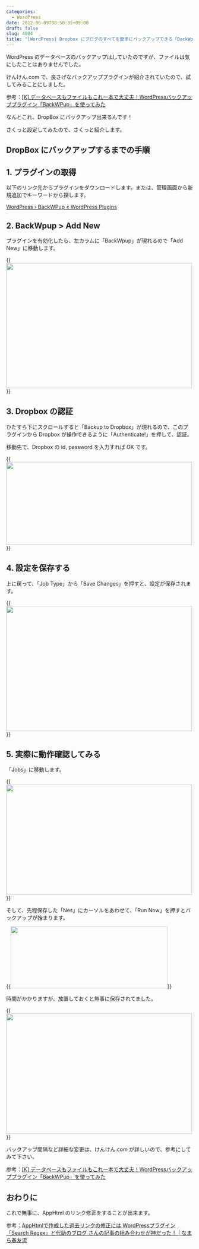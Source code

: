 ```yaml
---
categories:
  - WordPress
date: 2012-06-09T08:50:35+09:00
draft: false
slug: 4004
title: "[WordPress] Dropbox にブログのすべてを簡単にバックアップできる「BackWpup」"
---
```


WordPress のデータベースのバックアップはしていたのですが、ファイルは気にしたことはありませんでした。

けんけん.com で、良さげなバックアッププラグインが紹介されていたので、試してみることにしました。

参考：[[K] データベースもファイルもこれ一本で大丈夫！WordPressバックアッププラグイン「BackWPup」を使ってみた](http://knk-n.com/2012/06/08/backwpup_wordpress_backup-plugin/)

なんとこれ、DropBox にバックアップ出来るんです！

さくっと設定してみたので、さくっと紹介します。

## DropBox にバックアップするまでの手順

## 1. プラグインの取得

以下のリンク先からプラグインをダウンロードします。または、管理画面から新規追加でキーワードから探します。

[WordPress › BackWPup « WordPress Plugins](http://wordpress.org/extend/plugins/backwpup/)

## 2. BackWpup > Add New

プラグインを有効化したら、左カラムに「BackWpup」が現れるので「Add New」に移動します。

{{<img alt="" src="/images/2012/06/4004_1.png" width="500" height="337">}}

## 3. Dropbox の認証

ひたすら下にスクロールすると「Backup to Dropbox」が現れるので、このプラグインから Dropbox が操作できるように「Authenticate!」を押して、認証。

移動先で、Dropbox の id, password を入力すれば OK です。

{{<img alt="" src="/images/2012/06/4004_2.png" width="500" height="223">}}

## 4. 設定を保存する

上に戻って、「Job Type」から「Save Changes」を押すと、設定が保存されます。

{{<img alt="" src="/images/2012/06/4004_3.png" width="500" height="337">}}

## 5. 実際に動作確認してみる

「Jobs」に移動します。

{{<img alt="" src="/images/2012/06/4004_4.png" width="500" height="297">}}

そして、先程保存した「Nes」にカーソルをあわせて、「Run Now」を押すとバックアップが始まります。

{{<img alt="" src="/images/2012/06/4004_5.png" width="422" height="167">}}

時間がかかりますが、放置しておくと無事に保存されてました。

{{<img alt="" src="/images/2012/06/4004_6.png" width="500" height="324">}}

バックアップ間隔など詳細な変更は、けんけん.com が詳しいので、参考にしてみて下さい。

参考：[[K] データベースもファイルもこれ一本で大丈夫！WordPressバックアッププラグイン「BackWPup」を使ってみた](http://knk-n.com/2012/06/08/backwpup_wordpress_backup-plugin/)

## おわりに

これで無事に、AppHtml のリンク修正をすることが出来ます。

参考：[AppHtmlで作成した過去リンクの修正には WordPressプラグイン「Search Regex」と代助のブログ さんの記事の組み合わせが神だった！ | なまら春友流](http://harutomo-ryu.com/archives/2012-06-08/141426.html)
